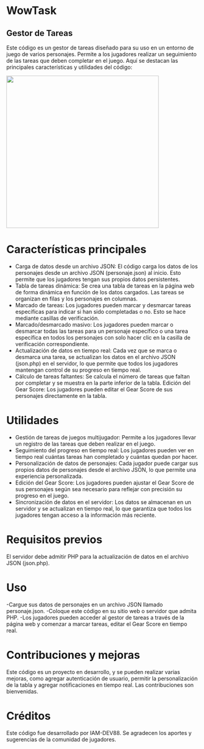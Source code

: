 # WowTask
## Gestor de Tareas
Este código es un gestor de tareas diseñado para su uso en un entorno de juego de varios personajes. Permite a los jugadores realizar un seguimiento de las tareas que deben completar en el juego. Aquí se destacan las principales características y utilidades del código:

<img src="https://i.ibb.co/T0gyc7V/Captura-de-pantalla-2023-08-26-184458.png" width="400">

# Características principales
- Carga de datos desde un archivo JSON: El código carga los datos de los personajes desde un archivo JSON (personaje.json) al inicio. Esto permite que los jugadores tengan sus propios datos persistentes.
- Tabla de tareas dinámica: Se crea una tabla de tareas en la página web de forma dinámica en función de los datos cargados. Las tareas se organizan en filas y los personajes en columnas.
- Marcado de tareas: Los jugadores pueden marcar y desmarcar tareas específicas para indicar si han sido completadas o no. Esto se hace mediante casillas de verificación.
- Marcado/desmarcado masivo: Los jugadores pueden marcar o desmarcar todas las tareas para un personaje específico o una tarea específica en todos los personajes con solo hacer clic en la casilla de verificación correspondiente.
- Actualización de datos en tiempo real: Cada vez que se marca o desmarca una tarea, se actualizan los datos en el archivo JSON (json.php) en el servidor, lo que permite que todos los jugadores mantengan control de su progreso en tiempo real.
- Cálculo de tareas faltantes: Se calcula el número de tareas que faltan por completar y se muestra en la parte inferior de la tabla.
Edición del Gear Score: Los jugadores pueden editar el Gear Score de sus personajes directamente en la tabla.

# Utilidades
- Gestión de tareas de juegos multijugador: Permite a los jugadores llevar un registro de las tareas que deben realizar en el juego.
- Seguimiento del progreso en tiempo real: Los jugadores pueden ver en tiempo real cuántas tareas han completado y cuántas quedan por hacer.
- Personalización de datos de personajes: Cada jugador puede cargar sus propios datos de personajes desde el archivo JSON, lo que permite una experiencia personalizada.
- Edición del Gear Score: Los jugadores pueden ajustar el Gear Score de sus personajes según sea necesario para reflejar con precisión su progreso en el juego.
- Sincronización de datos en el servidor: Los datos se almacenan en un servidor y se actualizan en tiempo real, lo que garantiza que todos los jugadores tengan acceso a la información más reciente.

# Requisitos previos
El servidor debe admitir PHP para la actualización de datos en el archivo JSON (json.php).

# Uso
-Cargue sus datos de personajes en un archivo JSON llamado personaje.json.
-Coloque este código en su sitio web o servidor que admita PHP.
-Los jugadores pueden acceder al gestor de tareas a través de la página web y comenzar a marcar tareas, editar el Gear Score en tiempo real.

# Contribuciones y mejoras
Este código es un proyecto en desarrollo, y se pueden realizar varias mejoras, como agregar autenticación de usuario, permitir la personalización de la tabla y agregar notificaciones en tiempo real. Las contribuciones son bienvenidas.

# Créditos
Este código fue desarrollado por IAM-DEV88. Se agradecen los aportes y sugerencias de la comunidad de jugadores.